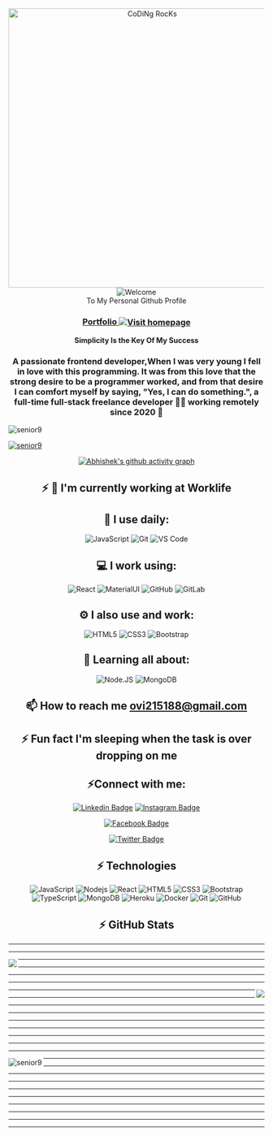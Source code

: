 





  <div align="center" width="50">
<img src="https://i.ibb.co/rdFwSCF/animation-640-ldnuvqc3.gif" href="https://github.com/senior9" alt="CoDiNg RocKs"  width="550"/><br> 
  <div/>

<div align="center">
<img src="https://github.com/fnky/fnky/raw/fnky/img/welcome-fire.gif" alt="Welcome" align="center">
</div>

<div align="center">
  To My Personal Github Profile
</div>

<h3 align="center">
<a href="https://abhishek-portfolio-ecru.vercel.app/"> Portfolio
<img src="https://i.ibb.co/S0bkvyn/animation-200-ldntioh8.gif" alt="Visit homepage" align="center">
</a>
</h3>

<div align="center"><b>
Simplicity Is the Key Of My Success
  </b>
</div>

<h3 align="center">A passionate frontend developer,When I was very young I fell in love with this programming. It was from this love that the strong desire to be a programmer worked, and from that desire I can comfort myself by saying, "Yes, I can do something.", a full-time full-stack freelance developer 👨‍💻 working remotely since 2020 🚀</h3>

<p align="left"> <img src="https://komarev.com/ghpvc/?username=senior9&label=Profile%20views&color=0e75b6&style=flat" alt="senior9" /> </p>

<p align="left"> <a href="https://github.com/senior9/github-profile-trophy"><img src="https://github-profile-trophy.vercel.app/?username=senior9&theme=dark_lover" alt="senior9" /></a> </p>
  
  
  [![Abhishek's github activity graph](https://github-readme-activity-graph.cyclic.app/graph?username=senior9&theme=react-dark)](https://github.com/senior9/)

## ⚡ 🏢 I'm currently working at **Worklife**
##  🚀 I use daily:
  ![JavaScript](https://img.shields.io/badge/-JavaScript-black?style=plastic&logo=javascript)
  ![Git](https://img.shields.io/badge/-Git-black?style=plastic&logo=git)
  ![VS Code](https://img.shields.io/badge/-VS%20Code-007ACC?style=plastic&logo=visual-studio-code)
##  💻 I work using:
  ![React](https://img.shields.io/badge/-React-3b2e5a?style=plastic&logo=react)
  ![MaterialUI](https://img.shields.io/badge/-MatrialUI-0081CB?style=plastic&logo=material-UI)
  ![GitHub](https://img.shields.io/badge/-GitHub-181717?style=plastic&logo=github)
  ![GitLab](https://img.shields.io/badge/-GitLab-FCA121?style=plastic&logo=gitlab)
## ⚙️ I also use and work: 
  ![HTML5](https://img.shields.io/badge/-HTML5-E34F26?style=plastic&logo=html5&logoColor=white)
  ![CSS3](https://img.shields.io/badge/-CSS3-1572B6?style=plastic&logo=css3)
  ![Bootstrap](https://img.shields.io/badge/-Bootstrap-563D7C?style=plastic&logo=bootstrap)
## 🌱 Learning all about:
  ![Node.JS](https://img.shields.io/badge/-Node.JS-black?style=plastic&logo=Node.js) 
  ![MongoDB](https://img.shields.io/badge/-MongoDB-black?style=plastic&logo=mongodb)

##  📫 How to reach me **ovi215188@gmail.com**

## ⚡ Fun fact **I'm sleeping when the task is over dropping on me**






## ⚡Connect with me:

[![Linkedin Badge](https://img.shields.io/badge/-abhishek--sikdar-blue?style=flat-square&logo=Linkedin&logoColor=white&link=https://www.linkedin.com/in/abhishek--sikdar/)](https://www.linkedin.com/in/abhishek--sikdar/)
[![Instagram Badge](https://img.shields.io/badge/-ovi_sikdar-purple?style=flat-square&logo=instagram&logoColor=white&link=https://instagram.com/ovi_sikdar/)](https://instagram.com/ovi_sikdar/)
  
 [![Facebook Badge](https://img.shields.io/badge/-abhishek.sikdarr-quepal?style=flat-square&logo=facebook&logoColor=white&link=https://www.facebook.com/abhishek.sikdarr/)](https://www.facebook.com/abhishek.sikdarr/)
  
   [![Twitter Badge](https://img.shields.io/badge/-abhishek_senior-red?style=flat-square&logo=twitter&logoColor=white&link=https://twitter.com/abhishek_senior)](https://twitter.com/abhishek_senior)

## ⚡ Technologies

![JavaScript](https://img.shields.io/badge/-JavaScript-black?style=flat-square&logo=javascript)
![Nodejs](https://img.shields.io/badge/-Nodejs-black?style=flat-square&logo=Node.js)
![React](https://img.shields.io/badge/-React-black?style=flat-square&logo=react)
![HTML5](https://img.shields.io/badge/-HTML5-E34F26?style=flat-square&logo=html5&logoColor=white)
![CSS3](https://img.shields.io/badge/-CSS3-1572B6?style=flat-square&logo=css3)
![Bootstrap](https://img.shields.io/badge/-Bootstrap-563D7C?style=flat-square&logo=bootstrap)
![TypeScript](https://img.shields.io/badge/-TypeScript-007ACC?style=flat-square&logo=typescript)
![MongoDB](https://img.shields.io/badge/-MongoDB-black?style=flat-square&logo=mongodb)
![Heroku](https://img.shields.io/badge/-Heroku-430098?style=flat-square&logo=heroku)
![Docker](https://img.shields.io/badge/-Docker-black?style=flat-square&logo=docker)
![Git](https://img.shields.io/badge/-Git-black?style=flat-square&logo=git)
![GitHub](https://img.shields.io/badge/-GitHub-181717?style=flat-square&logo=github)





## ⚡ GitHub Stats
<hr/> <hr/> 

<img align="left" src="https://github-readme-stats.vercel.app/api?username=senior9&show_icons=true&count_private=true&theme=gruvbox" /><hr/> <hr/> <hr/> <hr/> 
<img align="right" src="https://github-readme-stats.vercel.app/api/top-langs/?username=senior9&layout=compact&count_private=true&theme=gruvbox" />

<hr/> <hr/> <hr/> <hr/> <hr/><hr/> <hr/> <hr/> <hr/> 
<img align="left" src="https://github-readme-streak-stats.herokuapp.com/?user=senior9&show_icons=true&count_private=true&theme=gruvbox" alt="senior9" /><hr/> <hr/> <hr/> <hr/> <hr/> <hr/> <hr/> <hr/> <hr/> <hr/> 








